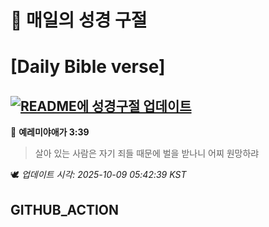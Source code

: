 # 🙏 매일의 성경 구절
# [Daily Bible verse]
## [![README에 성경구절 업데이트](https://github.com/DONGSUKA/first_test/actions/workflows/update-readme-bible.yml/badge.svg)](https://github.com/DONGSUKA/first_test/actions/workflows/update-readme-bible.yml)
<!-- START_BIBLE_VERSE -->
📖 **예레미야애가 3:39**
> 살아 있는 사람은 자기 죄들 때문에 벌을 받나니 어찌 원망하랴

🕊️ _업데이트 시각: 2025-10-09 05:42:39 KST_
  <!-- END_BIBLE_VERSE -->
## GITHUB_ACTION
